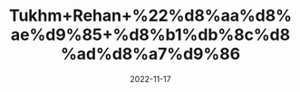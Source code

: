 ---
title: 'Tukhm+Rehan+%22%d8%aa%d8%ae%d9%85+%d8%b1%db%8c%d8%ad%d8%a7%d9%86'
date: '2022-11-17' 
metatag: '' 
inventory: '0' 
draft: false 
# meta description 
shortDescripton: 'Ocimum+Basil+Seeds%22+It+reduces+Body+Heat+and+treats+Acidity+and+Heartburn.'
description: 'Seed+%d8%aa%d8%ae%d9%85++%d8%a8%db%8c%d8%ac'
longdescription: ''
tags: ''
brand: ''
subCategory: ''
unit: '50 gm-Pk'
sellCount: '0'
featured: True
# product Price
price: '70.0'
# Product Short Description
shortDescription: 'Ocimum+Basil+Seeds%22+It+reduces+Body+Heat+and+treats+Acidity+and+Heartburn.'
productID: 'CC06054D-982A-ED11-9968-005056B3A416'
type: 'products'
category: 'Seed+%d8%aa%d8%ae%d9%85++%d8%a8%db%8c%d8%ac' 
thumnailproduct: 'https://eraconnect.blob.core.windows.net/product-images/aminsaddiquidawakhana/CC06054D-982A-ED11-9968-005056B3A416.webp' 
images:
  - image: 'https://eraconnect.blob.core.windows.net/product-images/aminsaddiquidawakhana/CC06054D-982A-ED11-9968-005056B3A416.webp'  
Variants:
---